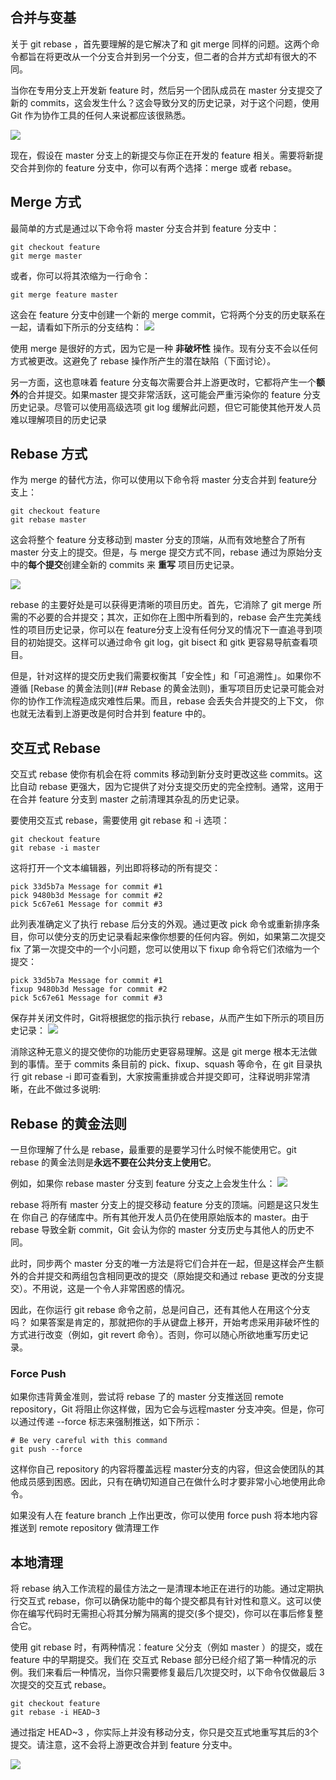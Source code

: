 
## 合并与变基

关于 git rebase ，首先要理解的是它解决了和 git merge 同样的问题。这两个命令都旨在将更改从一个分支合并到另一个分支，但二者的合并方式却有很大的不同。

当你在专用分支上开发新 feature 时，然后另一个团队成员在 master 分支提交了新的 commits，这会发生什么？这会导致分叉的历史记录，对于这个问题，使用 Git 作为协作工具的任何人来说都应该很熟悉。

![](Pasted%20image%2020230917224217.png)

现在，假设在 master 分支上的新提交与你正在开发的 feature 相关。需要将新提交合并到你的 feature 分支中，你可以有两个选择：merge 或者 rebase。

## Merge 方式

最简单的方式是通过以下命令将 master 分支合并到 feature 分支中：

```shell
git checkout feature
git merge master
```

或者，你可以将其浓缩为一行命令：
```shell
git merge feature master
```

这会在 feature 分支中创建一个新的 merge commit，它将两个分支的历史联系在一起，请看如下所示的分支结构：
![](Pasted%20image%2020230917224434.png)

使用 merge 是很好的方式，因为它是一种 **非破坏性** 操作。现有分支不会以任何方式被更改。这避免了 rebase 操作所产生的潜在缺陷（下面讨论）。

另一方面，这也意味着 feature 分支每次需要合并上游更改时，它都将产生一个**额外**的合并提交。如果master 提交非常活跃，这可能会严重污染你的 feature 分支历史记录。尽管可以使用高级选项 git log 缓解此问题，但它可能使其他开发人员难以理解项目的历史记录

## Rebase 方式
作为 merge 的替代方法，你可以使用以下命令将 master 分支合并到 feature分支上：

```shell
git checkout feature
git rebase master
```

这会将整个 feature 分支移动到 master 分支的顶端，从而有效地整合了所有 master 分支上的提交。但是，与 merge 提交方式不同，rebase 通过为原始分支中的**每个提交**创建全新的 commits 来 **重写** 项目历史记录。

![](Pasted%20image%2020230917224649.png)

rebase 的主要好处是可以获得更清晰的项目历史。首先，它消除了 git merge 所需的不必要的合并提交；其次，正如你在上图中所看到的，rebase 会产生完美线性的项目历史记录，你可以在 feature分支上没有任何分叉的情况下一直追寻到项目的初始提交。这样可以通过命令 git log，git bisect 和 gitk 更容易导航查看项目。

但是，针对这样的提交历史我们需要权衡其「安全性」和「可追溯性」。如果你不遵循 [Rebase 的黄金法则](## Rebase 的黄金法则)，重写项目历史记录可能会对你的协作工作流程造成灾难性后果。而且，rebase 会丢失合并提交的上下文， 你也就无法看到上游更改是何时合并到 feature 中的。

## 交互式 Rebase

交互式 rebase 使你有机会在将 commits 移动到新分支时更改这些 commits。这比自动 rebase 更强大，因为它提供了对分支提交历史的完全控制。通常，这用于在合并 feature 分支到 master 之前清理其杂乱的历史记录。

要使用交互式 rebase，需要使用 git rebase 和 -i 选项：

```shell
git checkout feature
git rebase -i master
```

这将打开一个文本编辑器，列出即将移动的所有提交：
```shell
pick 33d5b7a Message for commit #1
pick 9480b3d Message for commit #2
pick 5c67e61 Message for commit #3
```

此列表准确定义了执行 rebase 后分支的外观。通过更改 pick 命令或重新排序条目，你可以使分支的历史记录看起来像你想要的任何内容。例如，如果第二次提交 fix 了第一次提交中的一个小问题，您可以使用以下 fixup 命令将它们浓缩为一个提交：

```shell
pick 33d5b7a Message for commit #1
fixup 9480b3d Message for commit #2
pick 5c67e61 Message for commit #3
```

保存并关闭文件时，Git将根据您的指示执行 rebase，从而产生如下所示的项目历史记录：
![](Pasted%20image%2020230917230556.png)


消除这种无意义的提交使你的功能历史更容易理解。这是 git merge 根本无法做到的事情。至于 commits 条目前的 pick、fixup、squash 等命令，在 git 目录执行 git rebase -i 即可查看到，大家按需重排或合并提交即可，注释说明非常清晰，在此不做过多说明:

## Rebase 的黄金法则
一旦你理解了什么是 rebase，最重要的是要学习什么时候不能使用它。git rebase 的黄金法则是**永远不要在公共分支上使用它**。

例如，如果你 rebase master 分支到 feature 分支之上会发生什么：
![](Pasted%20image%2020230917230742.png)

rebase 将所有 master 分支上的提交移动 feature 分支的顶端。问题是这只发生在 你自己 的存储库中。所有其他开发人员仍在使用原始版本的 master。由于 rebase 导致全新 commit，Git 会认为你的 master 分支历史与其他人的历史不同。

此时，同步两个 master 分支的唯一方法是将它们合并在一起，但是这样会产生额外的合并提交和两组包含相同更改的提交（原始提交和通过 rebase 更改的分支提交）。不用说，这是一个令人非常困惑的情况。

因此，在你运行 git rebase 命令之前，总是问自己，还有其他人在用这个分支吗？ 如果答案是肯定的，那就把你的手从键盘上移开，开始考虑采用非破坏性的方式进行改变（例如，git revert 命令）。否则，你可以随心所欲地重写历史记录。

### Force Push

如果你违背黄金准则，尝试将 rebase 了的 master 分支推送回 remote repository，Git 将阻止你这样做，因为它会与远程master 分支冲突。但是，你可以通过传递 --force 标志来强制推送，如下所示：
```shell
# Be very careful with this command
git push --force
```

这样你自己 repository 的内容将覆盖远程 master分支的内容，但这会使团队的其他成员感到困惑。因此，只有在确切知道自己在做什么时才要非常小心地使用此命令。

如果没有人在 feature branch 上作出更改，你可以使用 force push 将本地内容推送到 remote repository 做清理工作


## 本地清理

将 rebase 纳入工作流程的最佳方法之一是清理本地正在进行的功能。通过定期执行交互式 rebase，你可以确保功能中的每个提交都具有针对性和意义。这可以使你在编写代码时无需担心将其分解为隔离的提交(多个提交)，你可以在事后修复整合它。

使用 git rebase 时，有两种情况：feature 父分支（例如 master ）的提交，或在 feature 中的早期提交。我们在 交互式 Rebase 部分已经介绍了第一种情况的示例。我们来看后一种情况，当你只需要修复最后几次提交时，以下命令仅做最后 3 次提交的交互式 rebase。

```shell
git checkout feature
git rebase -i HEAD~3
```

通过指定 HEAD~3 ，你实际上并没有移动分支，你只是交互式地重写其后的3个提交。请注意，这不会将上游更改合并到 feature 分支中。

![](Pasted%20image%2020230917231518.png)
